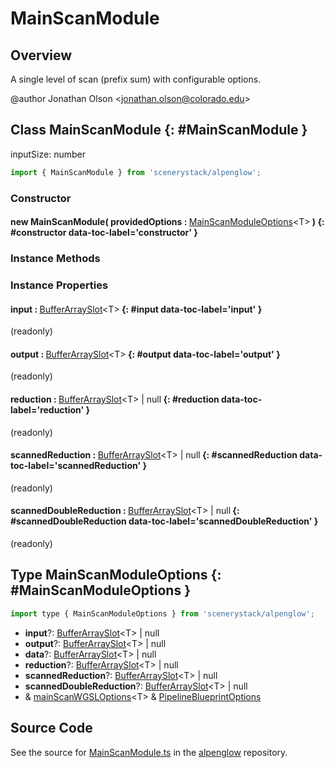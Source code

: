# MainScanModule

## Overview

A single level of scan (prefix sum) with configurable options.

@author Jonathan Olson &lt;jonathan.olson@colorado.edu&gt;

## Class MainScanModule {: #MainScanModule }


inputSize: number

```js
import { MainScanModule } from 'scenerystack/alpenglow';
```
### Constructor

#### new MainScanModule( providedOptions : <span style="font-weight: 400;">[MainScanModuleOptions](../alpenglow/MainScanModule.md#MainScanModuleOptions)&lt;T&gt;</span> ) {: #constructor data-toc-label='constructor' }

### Instance Methods



### Instance Properties

#### input : <span style="font-weight: 400;">[BufferArraySlot](../alpenglow/BufferArraySlot.md)&lt;T&gt;</span> {: #input data-toc-label='input' }

(readonly)

#### output : <span style="font-weight: 400;">[BufferArraySlot](../alpenglow/BufferArraySlot.md)&lt;T&gt;</span> {: #output data-toc-label='output' }

(readonly)

#### reduction : <span style="font-weight: 400;">[BufferArraySlot](../alpenglow/BufferArraySlot.md)&lt;T&gt; | <span style="color: hsla(calc(var(--md-hue) + 180deg),80%,40%,1);">null</span></span> {: #reduction data-toc-label='reduction' }

(readonly)

#### scannedReduction : <span style="font-weight: 400;">[BufferArraySlot](../alpenglow/BufferArraySlot.md)&lt;T&gt; | <span style="color: hsla(calc(var(--md-hue) + 180deg),80%,40%,1);">null</span></span> {: #scannedReduction data-toc-label='scannedReduction' }

(readonly)

#### scannedDoubleReduction : <span style="font-weight: 400;">[BufferArraySlot](../alpenglow/BufferArraySlot.md)&lt;T&gt; | <span style="color: hsla(calc(var(--md-hue) + 180deg),80%,40%,1);">null</span></span> {: #scannedDoubleReduction data-toc-label='scannedDoubleReduction' }

(readonly)



## Type MainScanModuleOptions {: #MainScanModuleOptions }


```js
import type { MainScanModuleOptions } from 'scenerystack/alpenglow';
```
- **input**?: [BufferArraySlot](../alpenglow/BufferArraySlot.md)&lt;T&gt; | <span style="color: hsla(calc(var(--md-hue) + 180deg),80%,40%,1);">null</span>
- **output**?: [BufferArraySlot](../alpenglow/BufferArraySlot.md)&lt;T&gt; | <span style="color: hsla(calc(var(--md-hue) + 180deg),80%,40%,1);">null</span>
- **data**?: [BufferArraySlot](../alpenglow/BufferArraySlot.md)&lt;T&gt; | <span style="color: hsla(calc(var(--md-hue) + 180deg),80%,40%,1);">null</span>
- **reduction**?: [BufferArraySlot](../alpenglow/BufferArraySlot.md)&lt;T&gt; | <span style="color: hsla(calc(var(--md-hue) + 180deg),80%,40%,1);">null</span>
- **scannedReduction**?: [BufferArraySlot](../alpenglow/BufferArraySlot.md)&lt;T&gt; | <span style="color: hsla(calc(var(--md-hue) + 180deg),80%,40%,1);">null</span>
- **scannedDoubleReduction**?: [BufferArraySlot](../alpenglow/BufferArraySlot.md)&lt;T&gt; | <span style="color: hsla(calc(var(--md-hue) + 180deg),80%,40%,1);">null</span>
- &amp; [mainScanWGSLOptions](../alpenglow/mainScanWGSL.md#mainScanWGSLOptions)&lt;T&gt; &amp; [PipelineBlueprintOptions](../alpenglow/PipelineBlueprint.md#PipelineBlueprintOptions)




## Source Code

See the source for [MainScanModule.ts](https://github.com/phetsims/alpenglow/blob/main/js/webgpu/modules/gpu/MainScanModule.ts) in the [alpenglow](https://github.com/phetsims/alpenglow) repository.
